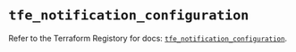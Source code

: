 # `tfe_notification_configuration`

Refer to the Terraform Registory for docs: [`tfe_notification_configuration`](https://www.terraform.io/docs/providers/tfe/r/notification_configuration).
